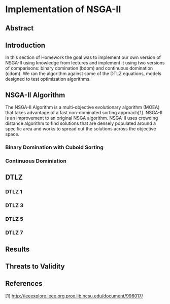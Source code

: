 # Implementation of NSGA-II

## Abstract

## Introduction
In this section of Homework the goal was to implement our own version of NSGA-II using knowledge from lectures and implement it
using two versions of comparisons: binary domination (bdom) and continuous domination (cdom). We ran the algorithm against some
of the DTLZ equations, models designed to test optimization algorithms.

## NSGA-II Algorithm
The NSGA-II Algorithm is a multi-objective evolutionary algorithm (MOEA) that takes advantage of a fast non-dominated sorting approach[1].
NSGA-II is an improvement to an original NSGA algorithm. NSGA-II uses crowding distance algorithm to find solutions that are densely 
populated around a specific area and works to spread out the solutions across the objective space. 
### Binary Domination with Cuboid Sorting

### Continuous Dominiation

## DTLZ

### DTLZ 1

### DTLZ 3

### DTLZ 5

### DTLZ 7

## Results

## Threats to Validity

## References
[1] http://ieeexplore.ieee.org.prox.lib.ncsu.edu/document/996017/
